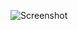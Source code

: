 ![Screenshot](https://github.com/BitByteKev/Javascript/blob/main/Screenshot%202025-08-03%20at%209.19.34%E2%80%AFPM.png)
